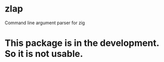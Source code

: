 # zlap
Command line argument parser for zig

# This package is in the development. So it is not usable.
